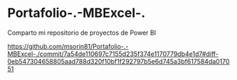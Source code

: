 # Portafolio-.-MBExcel-.

Comparto mi repositorio de proyectos de Power BI

https://github.com/msorin81/Portafolio-.-MBExcel-./commit/7a54de110697c7155d235f374e1170779db4e1d7#diff-0eb547304658805aad788d320f10bf1f292797b5e6d745a3bf617584da017051

